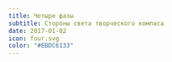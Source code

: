```yaml
---
title: Четыре фазы
subtitle: Стороны света творческого компаса
date: 2017-01-02
icon: four.svg
color: "#EBDC6133"
---
```

